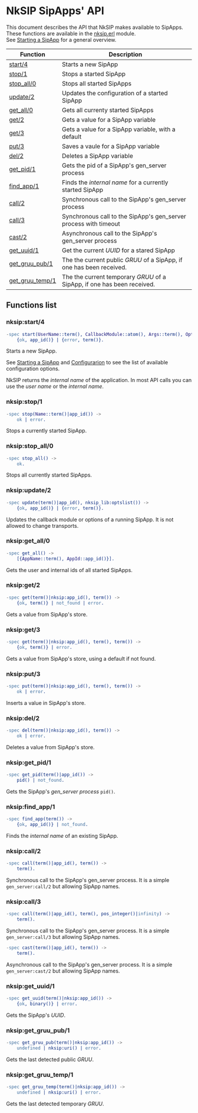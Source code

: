# NkSIP SipApps' API

This document describes the API that NkSIP makes available to SipApps.<br/>
These functions are available in the [nksip.erl](../../src/nksip.erl) module.<br/>
See [Starting a SipApp](../guide/start_a_sipapp.md) for a general overview.


Function|Description
---|---
[start/4](#nksipstart4)|Starts a new SipApp
[stop/1](#nksipstop1)|Stops a started SipApp
[stop_all/0](#nksipstop_all/0)|Stops all started SipApps
[update/2](#nksipupdate/2)|Updates the configuration of a started SipApp
[get_all/0](#nksipget_all0)|Gets all currenty started SipApps
[get/2](#nksipget2)|Gets a value for a SipApp variable
[get/3](#nksipget3)|Gets a value for a SipApp variable, with a default
[put/3](#nksipput3)|Saves a vaule for a SipApp variable
[del/2](#nksipdel2)|Deletes a SipApp variable
[get_pid/1](#nksipget_pid1)|Gets the pid of a SipApp's gen_server process
[find_app/1](#nksipfind_app1)|Finds the _internal name_ for a currently started SipApp
[call/2](#nksipcall2)|Synchronous call to the SipApp's gen_server process
[call/3](#nksipcall3)|Synchronous call to the SipApp's gen_server process with timeout
[cast/2](#nksipcall3)|Asynchronous call to the SipApp's gen_server process
[get_uuid/1](#get_uuid/1)|Get the current _UUID_ for a stared SipApp
[get_gruu_pub/1](#get_gruu_pub1)|The the current public _GRUU_ of a SipApp, if one has been received.
[get_gruu_temp/1](#get_gruu_temp1)|The the current temporary _GRUU_ of a SipApp, if one has been received.


## Functions list

### nksip:start/4
```erlang
-spec start(UserName::term(), CallbackModule::atom(), Args::term(), Opts::nksip_lib:optslist()) -> 
	{ok, app_id()} | {error, term()}.
```

Starts a new SipApp. 

See [Starting a SipApp](../guide/start_a_sipapp.md) and [Configurarion](../reference/configuration.md) to see the list of available configuration options. 

NkSIP returns the _internal name_ of the application. In most API calls you can use the _user name_ or the _internal name_.


### nksip:stop/1
```erlang
-spec stop(Name::term()|app_id()) -> 
    ok | error.
```
Stops a currently started SipApp.


### nksip:stop_all/0
```erlang
-spec stop_all() -> 
   	ok.
```
Stops all currently started SipApps.


### nksip:update/2
```erlang
-spec update(term()|app_id(), nksip_lib:optslist()) ->
    {ok, app_id()} | {error, term()}.
```
Updates the callback module or options of a running SipApp. It is not allowed to change transports.


### nksip:get_all/0
```erlang
-spec get_all() ->
    [{AppName::term(), AppId::app_id()}].
```
Gets the user and internal ids of all started SipApps.


### nksip:get/2
```erlang
-spec get(term()|nksip:app_id(), term()) ->
    {ok, term()} | not_found | error.
```
Gets a value from SipApp's store.


### nksip:get/3
```erlang
-spec get(term()|nksip:app_id(), term(), term()) ->
    {ok, term()} | error.
```
Gets a value from SipApp's store, using a default if not found.


### nksip:put/3
```erlang
-spec put(term()|nksip:app_id(), term(), term()) ->
    ok | error.
```
Inserts a value in SipApp's store.


### nksip:del/2
```erlang
-spec del(term()|nksip:app_id(), term()) ->
    ok | error.
```
Deletes a value from SipApp's store.


### nksip:get_pid/1
```erlang
-spec get_pid(term()|app_id()) -> 
    pid() | not_found.
```
Gets the SipApp's _gen_server process_ `pid()`.


### nksip:find_app/1
```erlang
-spec find_app(term()) ->
    {ok, app_id()} | not_found.
```
Finds the _internal name_ of an existing SipApp.


### nksip:call/2
```erlang
-spec call(term()|app_id(), term()) ->
    term().
```
Synchronous call to the SipApp's gen_server process. It is a simple `gen_server:call/2` but allowing SipApp names.


### nksip:call/3
```erlang
-spec call(term()|app_id(), term(), pos_integer()|infinity) ->
    term().
```
Synchronous call to the SipApp's gen_server process. It is a simple `gen_server:call/3` but allowing SipApp names.


```erlang
-spec cast(term()|app_id(), term()) ->
    term().
```
Asynchronous call to the SipApp's gen_server process. It is a simple `gen_server:cast/2` but allowing SipApp names.


### nksip:get_uuid/1
```erlang
-spec get_uuid(term()|nksip:app_id()) -> 
    {ok, binary()} | error.
```
Gets the SipApp's _UUID_.


### nksip:get_gruu_pub/1
```erlang
-spec get_gruu_pub(term()|nksip:app_id()) ->
    undefined | nksip:uri() | error.
```
Gets the last detected public _GRUU_.


### nksip:get_gruu_temp/1
```erlang
-spec get_gruu_temp(term()|nksip:app_id()) ->
    undefined | nksip:uri() | error.
```
Gets the last detected temporary _GRUU_.


